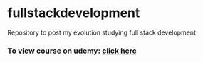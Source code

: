 # fullstackdevelopment
Repository to post my evolution studying full stack development

<h3> To view course on udemy: <a href="https://www.udemy.com/course/desenvolvimento-web-full-stack-com-python-e-django/"> click here </a> </h3>

